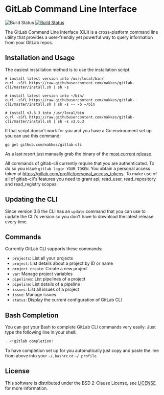 # GitLab Command Line Interface

![Build Status](https://github.com/makkes/gitlab-cli/workflows/Test/badge.svg)
[![Build Status](https://travis-ci.org/makkes/gitlab-cli.svg?branch=master)](https://travis-ci.org/makkes/gitlab-cli)

The GitLab Command Line Interface (CLI) is a cross-platform command line utility
that provides a user-friendly yet powerful way to query information from your
GitLab repos.

## Installation and Usage

The easiest installation method is to use the installation script:

```
# install latest version into /usr/local/bin/
curl -sSfL https://raw.githubusercontent.com/makkes/gitlab-cli/master/install.sh | sh -s 

# install latest version into ~/bin/
curl -sSfL https://raw.githubusercontent.com/makkes/gitlab-cli/master/install.sh | sh -s -- -b ~/bin

# install v3.6.3 into /usr/local/bin
curl -sSfL https://raw.githubusercontent.com/makkes/gitlab-cli/master/install.sh | sh -s v3.6.3
```

If that script doesn't work for you and you have a Go environment set up you can
use this command:

```
go get github.com/makkes/gitlab-cli
```

As a last resort just manually grab the binary of the [most current
release](https://github.com/makkes/gitlab-cli/releases).

All commands of gitlab-cli currently require that you are authenticated. To do
so you issue `gitlab login YOUR_TOKEN`. You obtain a personal access token
at https://gitlab.com/profile/personal_access_tokens. To make use of all of
gitlab-cli's features you need to grant api, read_user, read_repository and
read_registry scopes.

## Updating the CLI

Since version 3.6 the CLI has an `update` command that you can use to update the
CLI's version so you don't have to download the latest release every time.

## Commands

Currently GitLab CLI supports these commands:

* `projects`: List all your projects
* `project`:  List details about a project by ID or name
* `project create`: Create a new project
* `var`: Manage project variables
* `pipelines`: List pipelines of a project
* `pipeline`: List details of a pipeline
* `issues`: List all issues of a project
* `issue`: Manage issues
* `status`: Display the current configuration of GitLab CLI

## Bash Completion

You can get your Bash to complete GitLab CLI commands very easily: Just type the
following line in your shell:

```sh
. <(gitlab completion)
```

To have completion set up for you automatically just copy and paste the line
from above into your `~/.bashrc` or `~/.profile`.

## License

This software is distributed under the BSD 2-Clause License, see
[LICENSE](LICENSE) for more information.

